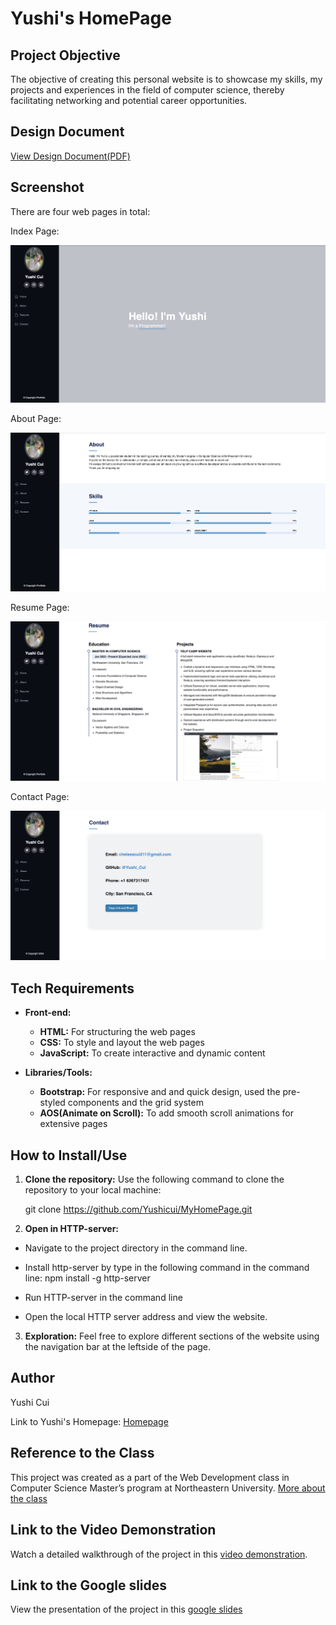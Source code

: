 # Yushi's HomePage

## Project Objective

The objective of creating this personal website is to showcase my skills, my projects and experiences in the field of computer science, thereby facilitating networking and potential career opportunities.

## Design Document

[View Design Document(PDF)](https://github.com/Yushicui/MyHomePage/blob/main/Design%20Document.pdf)

## Screenshot

There are four web pages in total:

Index Page:

![Index page screenshot](https://github.com/Yushicui/MyHomePage/blob/main/screenshots/index-.png)

About Page:

![About page screenshot](https://github.com/Yushicui/MyHomePage/blob/main/screenshots/about-.png)

Resume Page:

![Resume page screenshot](https://github.com/Yushicui/MyHomePage/blob/main/screenshots/resume-.png)

Contact Page:

![Contact page screenshot](https://github.com/Yushicui/MyHomePage/blob/main/screenshots/contact-.png)

## Tech Requirements

- **Front-end:**

  - **HTML:** For structuring the web pages
  - **CSS:** To style and layout the web pages
  - **JavaScript:** To create interactive and dynamic content

- **Libraries/Tools:**
  - **Bootstrap:** For responsive and and quick design, used the pre-styled components and the grid system
  - **AOS(Animate on Scroll):** To add smooth scroll animations for extensive pages

## How to Install/Use

1. **Clone the repository:** Use the following command to clone the repository to your local machine:

   git clone https://github.com/Yushicui/MyHomePage.git

2. **Open in HTTP-server:**

- Navigate to the project directory in the command line.

- Install http-server by type in the following command in the command line:
  npm install -g http-server

- Run HTTP-server in the command line

- Open the local HTTP server address and view the website.

3. **Exploration:** Feel free to explore different sections of the website using the navigation bar at the leftside of the page.

## Author

Yushi Cui

Link to Yushi's Homepage: [Homepage](https://yushicui.github.io/MyHomePage/)

## Reference to the Class

This project was created as a part of the Web Development class in Computer Science Master’s program at Northeastern University. [More about the class](https://johnguerra.co/classes/webDevelopment_fall_2023/)

## Link to the Video Demonstration

Watch a detailed walkthrough of the project in this [video demonstration](https://youtu.be/fqFNauCCSgY).

## Link to the Google slides

View the presentation of the project in this [google slides](https://docs.google.com/presentation/d/1XNj1ssOgOTa6SaYWSgClMGNXuB6fULVO-dvTojHzThA/edit?usp=sharing)
